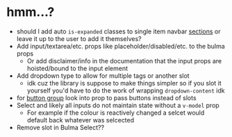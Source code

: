 # hmm...?

- should I add auto `is-expanded` classes to single item
  navbar [sections](https://bulma.io/documentation/components/navbar/#navbar-menu) or leave it up to the user to add it
  themselves?
- Add input/textarea/etc. props like placeholder/disabled/etc. to the bulma props
	- Or add disclaimer/info in the documentation that the input props are hoisted/bound to the input element
- Add dropdown type to allow for multiple tags or another slot
	- idk cuz the library is suppose to make things simpler so if you slot it yourself you'd have to do the work of
	  wrapping `dropdown-content` idk
- for [button group](../src/components/containers/BulmaButtonGroup.vue) look into prop to pass buttons instead of
  slots
- Select and likely all inputs do not maintain state without a `v-model` prop
	- For example if the colour is reactively changed a selcet would default back whatever was selcected
- Remove slot in Bulma Select??